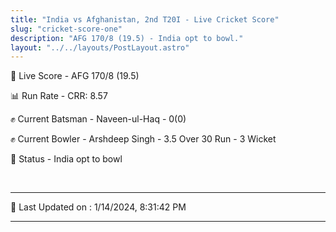 ```yaml
---
title: "India vs Afghanistan, 2nd T20I - Live Cricket Score"
slug: "cricket-score-one"
description: "AFG 170/8 (19.5) - India opt to bowl."
layout: "../../layouts/PostLayout.astro"
---
```


🔴 Live Score - AFG 170/8 (19.5)  

📊 Run Rate - CRR: 8.57  

✊ Current Batsman - Naveen-ul-Haq - 0(0)  

✊ Current Bowler - Arshdeep Singh - 3.5 Over 30 Run - 3 Wicket  

📑 Status - India opt to bowl

<br />

***

📝 Last Updated on : 1/14/2024, 8:31:42 PM

***

